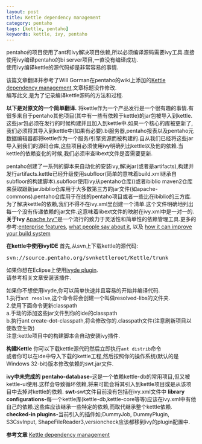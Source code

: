 ```yaml
---
layout: post
title: Kettle dependency management
category: pentaho
tags: [kettle, pentaho]
keywords: kettle, ivy, pentaho
---
```


<p>pentaho的项目使用了ant和ivy解决项目依赖,所以必须编译源码需要ivy工具.直接使用ivy编译pentaho的bi server项目,一直没有编译成功.<br />
使用ivy编译kettle的源代码却是非常容易的事情.</p>

<p>该篇文章翻译并参考了Will Gorman在pentaho的wiki上添加的<a href="http://wiki.pentaho.com/display/EAI/Kettle+dependency+management" target="_blank">Kettle dependency management</a>,文章标题没作修改.<br />
编写此文,是为了记录编译kettle源码的方法和过程.</p>

<p><strong>以下是对原文的一个简单翻译.</strong>
将kettle作为一个产品发行是一个很有趣的事情.有很多来自于pentaho其他项目(其中有一些有依赖于kettle)的jar包被导入到kettle.这些jar包必须在发行的时候构建并且加入到kettle中.如果一个核心的库被更新了,我们必须将其导入到kettle中(如果有必要).bi服务器,pentaho报表以及pentaho元数据编辑器都将kettle作为一个服务/引擎资源而被构建的.自从我们已经将这些jar导入到我们的源码仓库,这些项目必须使用ivy明确列出kettle以及他的依赖.当kettle的依赖变化的时候,我们必须审查libext文件是否需要更新.</p>

<p>pentaho创建了一系列的脚本来自动化的安装ivy,解决jar(或者是artifacts),构建并发行artifacts.kettle已经升级使用subfloor(简单的意味着build.xml继承自subfloor的构建脚本).subfloor使用ivy从pentaho仓库()或者ibiblio maven2仓库来获取跟新jar.ibiblio仓库用于大多数第三方的jar文件(如apache-commons).pentaho仓库用于在线的pentaho项目或者一些比在ibiblio的三方库.为了解决kettle的依赖,我们不得不在ivy.xml里创建一个清单.这个文件明确地列出每一个没有传递依赖的jar文件.这意味着libext文件的映射在ivy.xml中是一对一的.
<!--more-->
<strong>关于Ivy</strong>
<a href="http://ant.apache.org/ivy/" target="_blank">Apache Ivy™</a>是一个流行的致力于灵活性和简单性的依赖管理工具.更多的参考:<a href="http://ant.apache.org/ivy/features.html" target="_blank">enterprise features</a>, <a href="http://ant.apache.org/ivy/testimonials.html" target="_blank">what people say about it</a>, 以及 <a href="http://ant.apache.org/ivy/history/latest-milestone/index.html" target="_blank">how it can improve your build system</a></p>

<p><strong>在kettle中使用ivyIDE</strong>
首先,从svn上下载kettle的源代码:
<pre>
svn://source.pentaho.org/svnkettleroot/Kettle/trunk
</pre>
如果你想在Eclipse上使用<a href="http://ant.apache.org/ivy/ivyde/download.cgi" target="_blank">ivyde plugin</a>.<br />
请参考相关文章安装该插件.</p>

<p>如果你不想使用ivyde,你可以简单快速并且容易的开始并编译代码.<br />
1.执行<code>ant resolve</code>,这个命令将会创建一个叫做resolved-libs的文件夹.<br />
2.使用下面命令更新classpath <br />
  a.手动的添加这些jar文件到你的ide的classpath<br />
  b.执行ant create-dot-classpath,将会修改你的.classpath文件(注意刷新项目以使改变生效)<br />
注意:kettle项目中的构建脚本会自动安装ivy插件.</p>

<p><strong>构建Kettle</strong>
你可以下载kettle源代码然后立即执行<code>ant distrib</code>命令<br />
或者你可以在ide中导入下载的kettle工程,然后按照你的操作系统(默认的是Windows 32-bit)版本修改依赖的swt.jar文件.</p>

<p><strong>ivy中未完成的</strong>
<strong>pentaho-database-</strong>这是一个依赖kettle-db的常用项目,但又被kettle-ui使用.这样会导致循环依赖,将来可能会将其引入到kettle项目或是从该项目中去掉对kettle的依赖.
<strong>swt-</strong>swt文件目前没有包括在ivy.xml文件中
<strong>library configurations-</strong>每一个kettle库(kettle-db,kettle-core等等)应该在ivy.xml中有他自己的依赖.这些库应该继承一些特定的依赖,而取代继承整个kettle依赖.
<strong>checked-in plugins-</strong>当前引入的插件如;DummyJob, DummyPlugin, S3CsvInput, ShapeFileReader3,versioncheck应该都移到ivy的plugin配置中.</p>

<p><strong>参考文章</strong>
<a href="http://wiki.pentaho.com/display/EAI/Kettle+dependency+management" target="_blank">Kettle dependency management</a>
</p>
